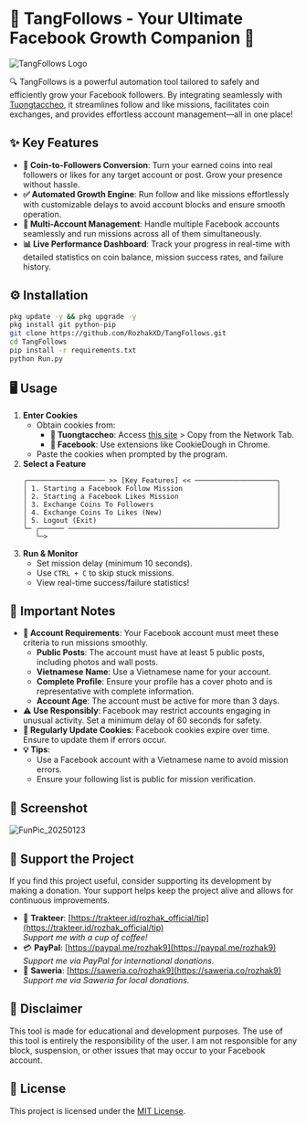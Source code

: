 # 🌟 TangFollows - Your Ultimate Facebook Growth Companion 🚀
![TangFollows Logo](https://github.com/user-attachments/assets/3e207b68-d010-465e-81cb-79fac757ddb2)

🔍 TangFollows is a powerful automation tool tailored to safely and efficiently grow your Facebook followers. By integrating seamlessly with [Tuongtaccheo](https://tuongtaccheo.com/), it streamlines follow and like missions, facilitates coin exchanges, and provides effortless account management—all in one place!

## ✨ Key Features
- **💎 Coin-to-Followers Conversion**: Turn your earned coins into real followers or likes for any target account or post. Grow your presence without hassle.
- **✅ Automated Growth Engine**: Run follow and like missions effortlessly with customizable delays to avoid account blocks and ensure smooth operation.
- **🔄 Multi-Account Management**: Handle multiple Facebook accounts seamlessly and run missions across all of them simultaneously.
- **📊 Live Performance Dashboard**: Track your progress in real-time with detailed statistics on coin balance, mission success rates, and failure history.

## ⚙️ Installation
```bash
pkg update -y && pkg upgrade -y
pkg install git python-pip
git clone https://github.com/RozhakXD/TangFollows.git
cd TangFollows
pip install -r requirements.txt
python Run.py
```

## 🖥️ Usage
1. **Enter Cookies**
    - Obtain cookies from:
        - **🍪 Tuongtaccheo**: Access [this site](https://tuongtaccheo.com/) > Copy from the Network Tab.
        - **📘 Facebook**: Use extensions like CookieDough in Chrome.
    - Paste the cookies when prompted by the program.
2. **Select a Feature**
    ```
    ╭─────────────────── >> [Key Features] << ────────────────────╮
    │ 1. Starting a Facebook Follow Mission                       │
    │ 2. Starting a Facebook Likes Mission                        │
    │ 3. Exchange Coins To Followers                              │
    │ 4. Exchange Coins To Likes (New)                            │
    │ 5. Logout (Exit)                                            │
    ╰─ ╭────── ───────────────────────────────────────────────────╯
       ╰─>
    ```
3. **Run & Monitor**
    - Set mission delay (minimum 10 seconds).
    - Use `CTRL + C` to skip stuck missions.
    - View real-time success/failure statistics!

## 📝 Important Notes
- **🛑 Account Requirements**: Your Facebook account must meet these criteria to run missions smoothly.
    - **Public Posts**: The account must have at least 5 public posts, including photos and wall posts.
    - **Vietnamese Name**: Use a Vietnamese name for your account.
    - **Complete Profile**: Ensure your profile has a cover photo and is representative with complete information.
    - **Account Age**: The account must be active for more than 3 days.
- **⚠️ Use Responsibly**: Facebook may restrict accounts engaging in unusual activity. Set a minimum delay of 60 seconds for safety.
- **🔄 Regularly Update Cookies**: Facebook cookies expire over time. Ensure to update them if errors occur.
- **💡 Tips**:
    - Use a Facebook account with a Vietnamese name to avoid mission errors.
    - Ensure your following list is public for mission verification.

## 📸 Screenshot
![FunPic_20250123](https://github.com/user-attachments/assets/36fa4191-f28a-48bc-8ed4-28e73f2e4f7c)

## 💖 Support the Project
If you find this project useful, consider supporting its development by making a donation. Your support helps keep the project alive and allows for continuous improvements.

- 🍕 **Trakteer**: [https://trakteer.id/rozhak_official/tip](https://trakteer.id/rozhak_official/tip)  
  _Support me with a cup of coffee!_
- 💳 **PayPal**: [https://paypal.me/rozhak9](https://paypal.me/rozhak9)  
  _Support me via PayPal for international donations._
- 🎁 **Saweria**: [https://saweria.co/rozhak9](https://saweria.co/rozhak9)  
  _Support me via Saweria for local donations._

## 🚨 Disclaimer
This tool is made for educational and development purposes. The use of this tool is entirely the responsibility of the user. I am not responsible for any block, suspension, or other issues that may occur to your Facebook account.

## 📜 License
This project is licensed under the [MIT License](LICENSE).

